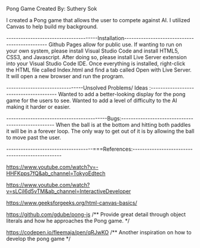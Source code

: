 Pong Game 
Created By: Suthery Sok

I created a Pong game that allows the user to compete against AI. I utilized Canvas to help build my background.

--------------------------------------Installation----------------------------------------------
Github Pages allow for public use. If wanting to run on your own system, please install Visual Studio Code and install HTML5, CSS3, and Javascript. After doing so, please install Live Server extension into your Visual Studio Code IDE. Once everything is installed, right-click the HTML file called Index.html and find a tab called Open with Live Server. It will open a new browser and run the program.


--------------------------------Unsolved Problems/ Ideas :---------------------------------------
Wanted to add a better-looking display for the pong game for the users to see.
Wanted to add a level of difficulty to the AI making it harder or easier. 

------------------------------------------Bugs:--------------------------------------------------
When the ball is at the bottom and hitting both paddles it will be in a forever loop. The only way to get out of it is by allowing the ball to move past the user.

------------------------------------===References:------------------------------------------------ 

https://www.youtube.com/watch?v=-HHFKpps7fQ&ab_channel=TokyoEdtech


https://www.youtube.com/watch?v=sLCiI6d5vTM&ab_channel=InteractiveDeveloper


https://www.geeksforgeeks.org/html-canvas-basics/


https://github.com/gdube/pong-js /** Provide great detail through object literals and how he approaches the Pong game. */



https://codepen.io/fleemaja/pen/qRJwKO /** Another inspiration on how to develop the pong game */
